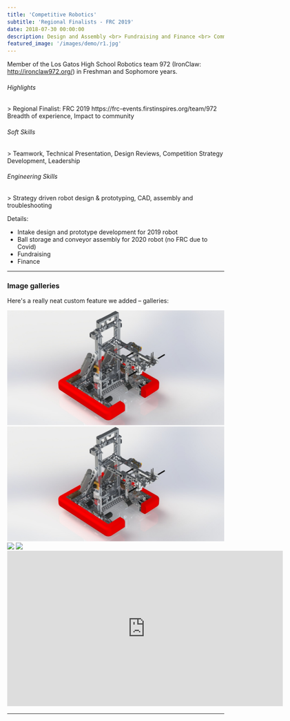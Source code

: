 ```yaml
---
title: 'Competitive Robotics'
subtitle: 'Regional Finalists - FRC 2019'
date: 2018-07-30 00:00:00
description: Design and Assembly <br> Fundraising and Finance <br> Community Outreach
featured_image: '/images/demo/r1.jpg'
---
```


Member of the Los Gatos High School Robotics team 972 (IronClaw: http://ironclaw972.org/) in Freshman and Sophomore years.  
  
<h6> Highlights </h6>
> Regional Finalist: FRC 2019 https://frc-events.firstinspires.org/team/972 &nbsp; Breadth of experience, Impact to community

<h6> Soft Skills </h6>
> Teamwork, Technical Presentation, Design Reviews, Competition Strategy Development, Leadership

<h6> Engineering Skills </h6>
> Strategy driven robot design & prototyping, CAD, assembly and troubleshooting


Details:

* Intake design and prototype development for 2019 robot 
* Ball storage and conveyor assembly for 2020 robot (no FRC due to Covid)
* Fundraising
* Finance

---

### Image galleries

Here's a really neat custom feature we added – galleries:

<div class="gallery" data-columns="3">
	<img src="/images/demo/r1.jpg">
	<img src="/images/demo/r1.jpg">
	<img src="/images/demo/robotics3.jpg">
	<img src="/images/demo/robotics4.jpg">
</div>


<iframe src="https://www.youtube.com/watch?v=fYgTTOVjDZs" width="640" height="360" frameborder="0" allowfullscreen></iframe>

---

